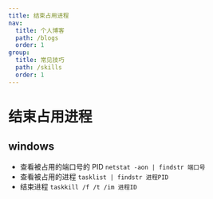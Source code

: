```yaml
---
title: 结束占用进程
nav:
  title: 个人博客
  path: /blogs
  order: 1
group:
  title: 常见技巧
  path: /skills
  order: 1
---
```


# 结束占用进程

## windows

- 查看被占用的端口号的 PID
  `netstat -aon | findstr 端口号`
- 查看被占用的进程
  `tasklist | findstr 进程PID`
- 结束进程
  `taskkill /f /t /im 进程ID`
